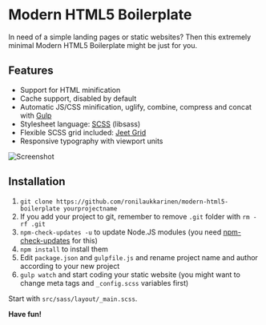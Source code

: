 # Modern HTML5 Boilerplate

In need of a simple landing pages or static websites? Then this extremely minimal Modern HTML5 Boilerplate might be just for you.

## Features

- Support for HTML minification
- Cache support, disabled by default
- Automatic JS/CSS minification, uglify, combine, compress and concat with [Gulp](http://gulpjs.com/)
- Stylesheet language: [SCSS](http://sass-lang.com/) (libsass)
- Flexible SCSS grid included: [Jeet Grid](http://jeet.gs/)
- Responsive typography with viewport units

![](https://rolle.design/mhb-2018.png "Screenshot")

## Installation

1. `git clone https://github.com/ronilaukkarinen/modern-html5-boilerplate yourprojectname`
2. If you add your project to git, remember to remove `.git` folder with `rm -rf .git`
3. `npm-check-updates -u` to update Node.JS modules (you need [npm-check-updates](https://www.npmjs.com/package/npm-check-updates) for this)
4. `npm install` to install them
5. Edit `package.json` and `gulpfile.js` and rename project name and author according to your new project
6. `gulp watch` and start coding your static website (you might want to change meta tags and `_config.scss` variables first)

Start with `src/sass/layout/_main.scss`.

**Have fun!**
